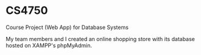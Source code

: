 # CS4750
Course Project (Web App) for Database Systems

My team members and I created an online shopping store with its database hosted on XAMPP's phpMyAdmin.
